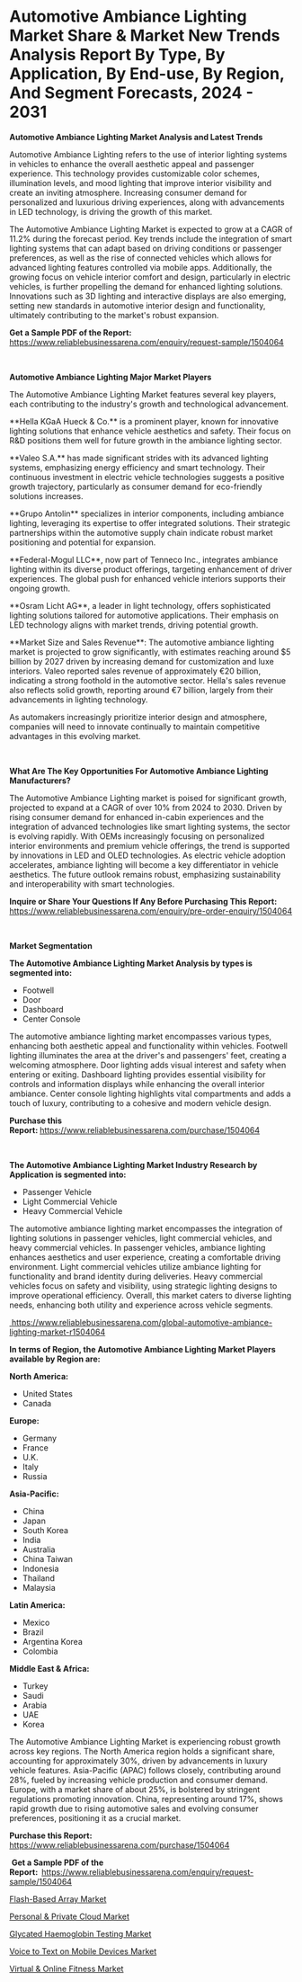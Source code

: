 <p><h1>Automotive Ambiance Lighting Market Share & Market New Trends Analysis Report By Type, By Application, By End-use, By Region, And Segment Forecasts, 2024 - 2031</h1></p><p><strong>Automotive Ambiance Lighting Market Analysis and Latest Trends</strong></p>
<p><p>Automotive Ambiance Lighting refers to the use of interior lighting systems in vehicles to enhance the overall aesthetic appeal and passenger experience. This technology provides customizable color schemes, illumination levels, and mood lighting that improve interior visibility and create an inviting atmosphere. Increasing consumer demand for personalized and luxurious driving experiences, along with advancements in LED technology, is driving the growth of this market.</p><p>The Automotive Ambiance Lighting Market is expected to grow at a CAGR of 11.2% during the forecast period. Key trends include the integration of smart lighting systems that can adapt based on driving conditions or passenger preferences, as well as the rise of connected vehicles which allows for advanced lighting features controlled via mobile apps. Additionally, the growing focus on vehicle interior comfort and design, particularly in electric vehicles, is further propelling the demand for enhanced lighting solutions. Innovations such as 3D lighting and interactive displays are also emerging, setting new standards in automotive interior design and functionality, ultimately contributing to the market's robust expansion.</p></p>
<p><strong>Get a Sample PDF of the Report:&nbsp;</strong> <a href="https://www.reliablebusinessarena.com/enquiry/request-sample/1504064?utm_campaign=1294&utm_medium=2&utm_source=Github&utm_content=ia&utm_term=13102024&utm_id=automotive-ambiance-lighting">https://www.reliablebusinessarena.com/enquiry/request-sample/1504064</a></p>
<p>&nbsp;</p>
<p><strong>Automotive Ambiance Lighting Major Market Players</strong></p>
<p><p>The Automotive Ambiance Lighting Market features several key players, each contributing to the industry's growth and technological advancement. </p><p>**Hella KGaA Hueck & Co.** is a prominent player, known for innovative lighting solutions that enhance vehicle aesthetics and safety. Their focus on R&D positions them well for future growth in the ambiance lighting sector.</p><p>**Valeo S.A.** has made significant strides with its advanced lighting systems, emphasizing energy efficiency and smart technology. Their continuous investment in electric vehicle technologies suggests a positive growth trajectory, particularly as consumer demand for eco-friendly solutions increases.</p><p>**Grupo Antolin** specializes in interior components, including ambiance lighting, leveraging its expertise to offer integrated solutions. Their strategic partnerships within the automotive supply chain indicate robust market positioning and potential for expansion.</p><p>**Federal-Mogul LLC**, now part of Tenneco Inc., integrates ambiance lighting within its diverse product offerings, targeting enhancement of driver experiences. The global push for enhanced vehicle interiors supports their ongoing growth.</p><p>**Osram Licht AG**, a leader in light technology, offers sophisticated lighting solutions tailored for automotive applications. Their emphasis on LED technology aligns with market trends, driving potential growth.</p><p>**Market Size and Sales Revenue**: The automotive ambiance lighting market is projected to grow significantly, with estimates reaching around $5 billion by 2027 driven by increasing demand for customization and luxe interiors. Valeo reported sales revenue of approximately €20 billion, indicating a strong foothold in the automotive sector. Hella's sales revenue also reflects solid growth, reporting around €7 billion, largely from their advancements in lighting technology.</p><p>As automakers increasingly prioritize interior design and atmosphere, companies will need to innovate continually to maintain competitive advantages in this evolving market.</p></p>
<p>&nbsp;</p>
<p><strong>What Are The Key Opportunities For Automotive Ambiance Lighting Manufacturers?</strong></p>
<p><p>The Automotive Ambiance Lighting market is poised for significant growth, projected to expand at a CAGR of over 10% from 2024 to 2030. Driven by rising consumer demand for enhanced in-cabin experiences and the integration of advanced technologies like smart lighting systems, the sector is evolving rapidly. With OEMs increasingly focusing on personalized interior environments and premium vehicle offerings, the trend is supported by innovations in LED and OLED technologies. As electric vehicle adoption accelerates, ambiance lighting will become a key differentiator in vehicle aesthetics. The future outlook remains robust, emphasizing sustainability and interoperability with smart technologies.</p></p>
<p><strong>Inquire or Share Your Questions If Any Before Purchasing This Report:</strong> <a href="https://www.reliablebusinessarena.com/enquiry/pre-order-enquiry/1504064?utm_campaign=1294&utm_medium=2&utm_source=Github&utm_content=ia&utm_term=13102024&utm_id=automotive-ambiance-lighting">https://www.reliablebusinessarena.com/enquiry/pre-order-enquiry/1504064</a></p>
<p>&nbsp;</p>
<p><strong>Market Segmentation</strong></p>
<p><strong>The Automotive Ambiance Lighting Market Analysis by types is segmented into:</strong></p>
<p><ul><li>Footwell</li><li>Door</li><li>Dashboard</li><li>Center Console</li></ul></p>
<p><p>The automotive ambiance lighting market encompasses various types, enhancing both aesthetic appeal and functionality within vehicles. Footwell lighting illuminates the area at the driver's and passengers' feet, creating a welcoming atmosphere. Door lighting adds visual interest and safety when entering or exiting. Dashboard lighting provides essential visibility for controls and information displays while enhancing the overall interior ambiance. Center console lighting highlights vital compartments and adds a touch of luxury, contributing to a cohesive and modern vehicle design.</p></p>
<p><strong>Purchase this Report:&nbsp;</strong><a href="https://www.reliablebusinessarena.com/purchase/1504064?utm_campaign=1294&utm_medium=2&utm_source=Github&utm_content=ia&utm_term=13102024&utm_id=automotive-ambiance-lighting">https://www.reliablebusinessarena.com/purchase/1504064</a></p>
<p>&nbsp;</p>
<p><strong>The Automotive Ambiance Lighting Market Industry Research by Application is segmented into:</strong></p>
<p><ul><li>Passenger Vehicle</li><li>Light Commercial Vehicle</li><li>Heavy Commercial Vehicle</li></ul></p>
<p><p>The automotive ambiance lighting market encompasses the integration of lighting solutions in passenger vehicles, light commercial vehicles, and heavy commercial vehicles. In passenger vehicles, ambiance lighting enhances aesthetics and user experience, creating a comfortable driving environment. Light commercial vehicles utilize ambiance lighting for functionality and brand identity during deliveries. Heavy commercial vehicles focus on safety and visibility, using strategic lighting designs to improve operational efficiency. Overall, this market caters to diverse lighting needs, enhancing both utility and experience across vehicle segments.</p></p>
<p><a href="https://www.reliablebusinessarena.com/global-automotive-ambiance-lighting-market-r1504064?utm_campaign=1294&utm_medium=2&utm_source=Github&utm_content=ia&utm_term=13102024&utm_id=automotive-ambiance-lighting">&nbsp;https://www.reliablebusinessarena.com/global-automotive-ambiance-lighting-market-r1504064</a></p>
<p><strong>In terms of Region, the Automotive Ambiance Lighting Market Players available by Region are:</strong></p>
<p>
    <p> <strong> North America: </strong>
        <ul>
            <li>United States</li>
            <li>Canada</li>
        </ul>
        </p> 
    <p> <strong> Europe: </strong>
        <ul>
            <li>Germany</li>
            <li>France</li>
            <li>U.K.</li>
            <li>Italy</li>
            <li>Russia</li>
        </ul>
        </p> 
    <p> <strong> Asia-Pacific: </strong>
        <ul>
            <li>China</li>
            <li>Japan</li>
            <li>South Korea</li>
            <li>India</li>
            <li>Australia</li>
            <li>China Taiwan</li>
            <li>Indonesia</li>
            <li>Thailand</li>
            <li>Malaysia</li>
        </ul>
        </p> 
    <p> <strong> Latin America: </strong>
        <ul>
            <li>Mexico</li>
            <li>Brazil</li>
            <li>Argentina Korea</li>
            <li>Colombia</li>
        </ul>
        </p> 
    <p> <strong> Middle East & Africa: </strong>
        <ul>
            <li>Turkey</li>
            <li>Saudi</li>
            <li>Arabia</li>
            <li>UAE</li>
            <li>Korea</li>
        </ul>
    </p>
    </p>
<p><p>The Automotive Ambiance Lighting Market is experiencing robust growth across key regions. The North America region holds a significant share, accounting for approximately 30%, driven by advancements in luxury vehicle features. Asia-Pacific (APAC) follows closely, contributing around 28%, fueled by increasing vehicle production and consumer demand. Europe, with a market share of about 25%, is bolstered by stringent regulations promoting innovation. China, representing around 17%, shows rapid growth due to rising automotive sales and evolving consumer preferences, positioning it as a crucial market.</p></p>
<p><strong>Purchase this Report: </strong><a href="https://www.reliablebusinessarena.com/purchase/1504064?utm_campaign=1294&utm_medium=2&utm_source=Github&utm_content=ia&utm_term=13102024&utm_id=automotive-ambiance-lighting">https://www.reliablebusinessarena.com/purchase/1504064</a></p>
<p>&nbsp;<strong>Get a Sample PDF of the Report:&nbsp;&nbsp;</strong><a href="https://www.reliablebusinessarena.com/enquiry/request-sample/1504064?utm_campaign=1294&utm_medium=2&utm_source=Github&utm_content=ia&utm_term=13102024&utm_id=automotive-ambiance-lighting">https://www.reliablebusinessarena.com/enquiry/request-sample/1504064</a></p>
<p><strong></strong></p>
<p><p><a href="https://www.linkedin.com/pulse/flash-based-array-spectrum-usage-patterns-sector-evolution-2024-2031-atpyf?utm_campaign=1294&utm_medium=2&utm_source=Github&utm_content=ia&utm_term=13102024&utm_id=automotive-ambiance-lighting">Flash-Based Array Market</a></p><p><a href="https://www.linkedin.com/pulse/comprehensive-personal-private-cloud-market-report-regional-qqlne?utm_campaign=1294&utm_medium=2&utm_source=Github&utm_content=ia&utm_term=13102024&utm_id=automotive-ambiance-lighting">Personal & Private Cloud Market</a></p><p><a href="https://www.linkedin.com/pulse/glycated-haemoglobin-testing-market-overview-forecast-2024-zqk8f?utm_campaign=1294&utm_medium=2&utm_source=Github&utm_content=ia&utm_term=13102024&utm_id=automotive-ambiance-lighting">Glycated Haemoglobin Testing Market</a></p><p><a href="https://www.linkedin.com/pulse/strategic-roadmap-global-voice-text-mobile-devices-market-insights-ll9ie?utm_campaign=1294&utm_medium=2&utm_source=Github&utm_content=ia&utm_term=13102024&utm_id=automotive-ambiance-lighting">Voice to Text on Mobile Devices Market</a></p><p><a href="https://www.linkedin.com/pulse/virtual-online-fitness-market-share-size-trends-industry-vv5tf?utm_campaign=1294&utm_medium=2&utm_source=Github&utm_content=ia&utm_term=13102024&utm_id=automotive-ambiance-lighting">Virtual & Online Fitness Market</a></p></p>